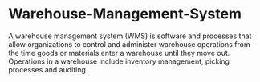 # Warehouse-Management-System


A warehouse management system (WMS) is software and processes that allow organizations to control and administer warehouse operations from the time goods or materials enter a warehouse until they move out. Operations in a warehouse include inventory management, picking processes and auditing.
